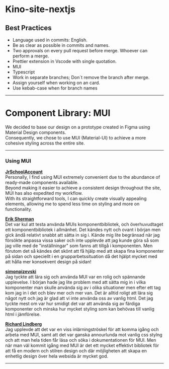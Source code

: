 # Kino-site-nextjs

## Best Practices

- Language used in commits: English.
- Be as clear as possible in commits and names.
- Two approvals on every pull request before merge. Whoever can perform a merge.
- Prettier extension in Vscode with single quotation.
- MUI
- Typescript
- Work in separate branches; Don´t remove the branch after merge.
- Assign yourself when working on an card.
- Use kebab-case when for branch names

---

# Component Library: MUI

We decided to base our design on a prototype created in Figma using Material Design components.
<br>Consequently, we chose to use MUI (Material-UI) to achieve a more cohesive styling across the entire site.

---

### Using MUI

**[JrSchoolAccount](https://github.com/JrSchoolAccount)**
<br>
Personally, I find using MUI extremely convenient due to the abundance of ready-made components available.
<br>Beyond making it easier to achieve a consistent design throughout the site, MUI has also expedited my workflow.
<br>With its straightforward tools, I can quickly create visually appealing elements, allowing me to spend less time on styling and more on functionality.

**[Erik Sherman](https://github.com/NelsonTheBrave)**
<br> Det var kul att testa använda MUIs komponentbibliotek, och överhuvudtaget ett komponentbibliotek i allmänhet. Det kändes nytt och ovant i början men gick ändå relativt snabbt att sätta in sig i. Kände mig lite begränsad när jag försökte anpassa vissa saker och inte upplevde att jag kunde göra så som jag ville med de "inställningar" som fanns att tillgå i komponenten. Men förutom det så kändes det skönt att få hjälp med att skapa fina komponenter på sidan och speciellt i en grupparbetssituation då det hjälpt mycket med att hålla mer konsekvent design på sidan!

**[simonpizevski](https://github.com/simonpizevski)**
<br> Jag tyckte att lära sig och använda MUI var en rolig och spännande upplevelse. I början hade jag lite problem med att sätta mig in i vilka komponenter man skulle använda sig av i olika situationer men efter ett tag kom jag in i det och blev mer och mer van. Det är alltid roligt att lära sig något nytt och jag är glad att vi inte använda oss av vanlig html. Det jag tyckte mest om var hur smidigt det var att använda sig av färdiga komponenter och minska hur mycket styling som kan behövas till vanlig html i jämförelse.

**[Richard Lindberg](https://github.com/rl-86)**
<br> Jag upplevde att det var en viss inlärningströskel för att komma igång och arbeta med MUI, samt att det var ganska annourlunda mot vanlig css stylng och att man hela tiden får läsa och söka i dokumentationen för MUI. 
Men när man väl kommit igång med MUI är det ett mycket effektivt bibliotek för att få en modern och stilren design och där möjligheten att skapa en enhetlig design över hela websida är mycket god.

---
